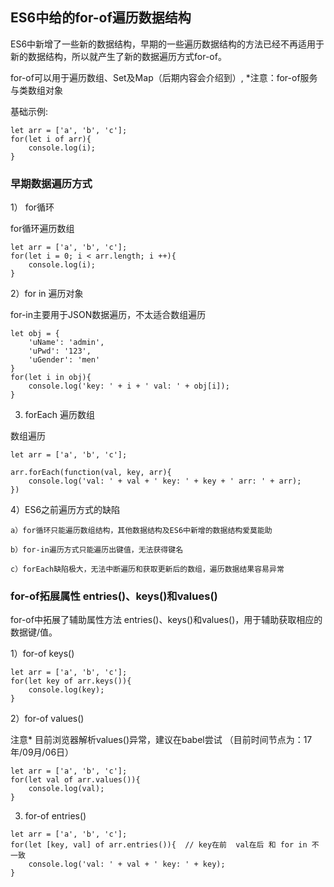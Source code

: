 ## ES6中给的for-of遍历数据结构

ES6中新增了一些新的数据结构，早期的一些遍历数据结构的方法已经不再适用于新的数据结构，所以就产生了新的数据遍历方式for-of。

for-of可以用于遍历数组、Set及Map（后期内容会介绍到）, *注意：for-of服务与类数组对象

基础示例:

```
let arr = ['a', 'b', 'c'];
for(let i of arr){
    console.log(i);
}
```


### 早期数据遍历方式

1） for循环

for循环遍历数组

```
let arr = ['a', 'b', 'c'];
for(let i = 0; i < arr.length; i ++){
    console.log(i);
}
```

2）for in 遍历对象

for-in主要用于JSON数据遍历，不太适合数组遍历

```
let obj = {
    'uName': 'admin',
    'uPwd': '123',
    'uGender': 'men'
}
for(let i in obj){
    console.log('key: ' + i + ' val: ' + obj[i]);
}
```

3) forEach 遍历数组

数组遍历

```
let arr = ['a', 'b', 'c'];    

arr.forEach(function(val, key, arr){
    console.log('val: ' + val + ' key: ' + key + ' arr: ' + arr);
})
```

4）ES6之前遍历方式的缺陷

    a）for循环只能遍历数组结构，其他数据结构及ES6中新增的数据结构爱莫能助

    b）for-in遍历方式只能遍历出键值，无法获得键名

    c）forEach缺陷极大，无法中断遍历和获取更新后的数组，遍历数据结果容易异常


### for-of拓展属性 entries()、keys()和values()

for-of中拓展了辅助属性方法 entries()、keys()和values()，用于辅助获取相应的数据键/值。


1）for-of keys()

```
let arr = ['a', 'b', 'c']; 
for(let key of arr.keys()){
    console.log(key);
}
```

2）for-of values()

注意* 目前浏览器解析values()异常，建议在babel尝试 （目前时间节点为：17年/09月/06日）

```
let arr = ['a', 'b', 'c']; 
for(let val of arr.values()){
    console.log(val);
}
```

3) for-of entries()

```
let arr = ['a', 'b', 'c']; 
for(let [key, val] of arr.entries()){  // key在前  val在后 和 for in 不一致
    console.log('val: ' + val + ' key: ' + key);
}
```

